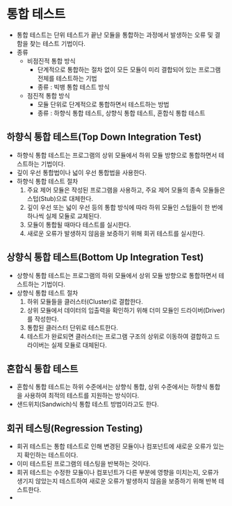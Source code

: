 # 통합 테스트
* 통합 테스트는 단위 테스트가 끝난 모듈을 통합하는 과정에서 발생하는 오류 및 결함을 찾는 테스트 기법이다.
* 종류
  * 비점진적 통합 방식
    * 단계적으로 통합하는 절차 없이 모든 모듈이 미리 결합되어 있는 프로그램 전체를 테스트하는 기법
    * 종류 : 빅뱅 통합 테스트 방식
  * 점진적 통합 방식
    * 모듈 단위로 단계적으로 통합하면서 테스트하는 방법
    * 종류 : 하향식 통합 테스트, 상향식 통합 테스트, 혼합식 통합 테스트

## 하향식 통합 테스트(Top Down Integration Test)
* 하향식 통합 테스트는 프로그램의 상위 모듈에서 하위 모듈 방향으로 통합하면서 테스트하는 기법이다.
* 깊이 우선 통합법이나 넓이 우선 통합법을 사용한다.
* 하향식 통합 테스트 절차
  1. 주요 제어 모듈은 작성된 프로그램을 사용하고, 주요 제어 모듈의 종속 모듈들은 스텁(Stub)으로 대체한다.
  2. 깊이 우선 또는 넓이 우선 등의 통합 방식에 따라 하위 모듈인 스텁들이 한 번에 하나씩 실제 모듈로 교체된다.
  3. 모듈이 통합될 때마다 테스트를 실시한다.
  4. 새로운 오류가 발생하지 않음을 보증하기 위해 회귀 테스트를 실시한다.

## 상향식 통합 테스트(Bottom Up Integration Test)
* 상향식 통합 테스트는 프로그램의 하위 모듈에서 상위 모듈 방향으로 통합하면서 테스트하는 기법이다.
* 상향식 통합 테스트 절차
  1. 하위 모듈들을 클러스터(Cluster)로 결합한다.
  2. 상위 모듈에서 데이터의 입출력을 확인하기 위해 더미 모듈인 드라이버(Driver)를 작성한다.
  3. 통합된 클러스터 단위로 테스트한다.
  4. 테스트가 완료되면 클러스터는 프로그램 구조의 상위로 이동하여 결합하고 드라이버는 실제 모듈로 대체된다.

## 혼합식 통합 테스트
* 혼합식 통합 테스트는 하위 수준에서는 상향식 통합, 상위 수준에서는 하향식 통합을 사용하여 최적의 테스트를 지원하는 방식이다.
* 샌드위치(Sandwich)식 통합 테스트 방법이라고도 한다.

## 회귀 테스팅(Regression Testing)
* 회귀 테스트는 통합 테스트로 인해 변경된 모듈이나 컴포넌트에 새로운 오류가 있는지 확인하는 테스트이다.
* 이미 테스트된 프로그램의 테스팅을 반복하는 것이다.
* 회귀 테스트는 수정한 모듈이나 컴포넌트가 다른 부분에 영향을 미치는지, 오류가 생기지 않았는지 테스트하여 새로운 오류가 발생하지 않음을 보증하기 위해 반복 테스트한다.
* 
